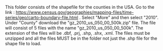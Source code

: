 This folder consists of the shapefile for the counties in the USA. Go to the link : https://www.census.gov/geographies/mapping-files/time-series/geo/carto-boundary-file.html . Select "More" and then select "2010". Under "County" download the "gz_2010_us_050_00_500k.zip" file. The file will consist of 5 files with the name "gz_2010_us_050_00_500k". The extension of the files will be .dbf, .prj, .shp, .shx, .xml.
The files must be unzipped and all the files MUST be in the folder not just the .shp file for the shape file to load.
